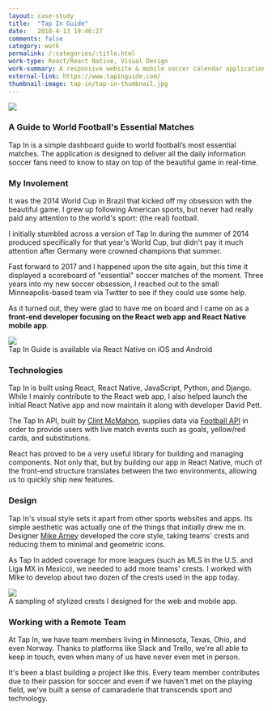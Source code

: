 ```yaml
---
layout: case-study
title:  "Tap In Guide"
date:   2018-4-13 19:46:27
comments: false
category: work
permalink: /:categories/:title.html
work-type: React/React Native, Visual Design
work-summary: A responsive website & mobile soccer calendar application with context. Everything soccer fans need to know about the matches of the moment.
external-link: https://www.tapinguide.com/
thumbnail-image: tap-in/tap-in-thumbnail.jpg
---
```


<div class="grid grid--featured-image">
  <div class="grid__item grid__item--full">
      <img  src="{{ site.url }}/assets/work/tap-in/featured-image-tap-in@2x.jpg">
  </div>
</div>

### A Guide to World Football's Essential Matches
Tap In is a simple dashboard guide to world football’s most essential matches. The application is designed to deliver all the daily information soccer fans need to know to stay on top of the beautiful game in real-time.


### My Involement
It was the 2014 World Cup in Brazil that kicked off my obsession with the beautiful game. I grew up following American sports, but never had really paid any attention to the world's sport: (the real) football.

I initially stumbled across a version of Tap In during the summer of 2014 produced specifically for that year's World Cup, but didn't pay it much attention after Germany were crowned champions that summer.

Fast forward to 2017 and I happened upon the site again, but this time it displayed a scoreboard of "essential" soccer matches of the moment. Three years into my new soccer obsession, I reached out to the small Minneapolis-based team via Twitter to see if they could use some help.

As it turned out, they were glad to have me on board and I came on as a <strong>front-end developer focusing on the React web app and React Native mobile app</strong>.

<div class="grid grid--featured-image">
  <div class="grid__item grid__item--full">
      <img  src="{{ site.url }}/assets/work/tap-in/tap-in-mobile-screens@2x.jpg">
  </div>
  <span class="img-caption">
    Tap In Guide is available via React Native on iOS and Android
  </span>
</div>

### Technologies
Tap In is built using React, React Native, JavaScript, Python, and Django. While I mainly contribute to the React web app, I also helped launch the initial React Native app and now maintain it along with developer David Pett.

The Tap In API, built by <a href="https://twitter.com/minnepixel" target="_blank" class="link--text-in-p">Clint McMahon</a>, supplies data via <a href="https://football-api.com/" target="_blank" class="link--text-in-p">Football API</a> in order to provide users with live match events such as goals, yellow/red cards, and substitutions.

React has proved to be a very useful library for building and managing components. Not only that, but by building our app in React Native, much of the front-end structure translates between the two environments, allowing us to quickly ship new features.

### Design
Tap In's visual style sets it apart from other sports websites and apps. Its simple aesthetic was actually one of the things that initially drew me in. Designer <a href="https://twitter.com/mike_arney" target="_blank" class="link--text-in-p">Mike Arney</a> developed the core style, taking teams' crests and reducing them to minimal and geometric icons.

As Tap In added coverage for more leagues (such as MLS in the U.S. and Liga MX in Mexico), we needed to add more teams' crests. I worked with Mike to develop about two dozen of the crests used in the app today.

<div class="grid grid--featured-image">
  <div class="grid__item grid__item--full">
      <img  src="{{ site.url }}/assets/work/tap-in/tap-in-crests@2x.png">
  </div>
  <span class="img-caption">
    A sampling of stylized crests I designed for the web and mobile app.
  </span>
</div>

### Working with a Remote Team
At Tap In, we have team members living in Minnesota, Texas, Ohio, and even Norway. Thanks to platforms like Slack and Trello, we're all able to keep in touch, even when many of us have never even met in person.

It's been a blast building a project like this. Every team member contributes due to their passion for soccer and even if we haven't met on the playing field, we've built a sense of camaraderie that transcends sport and technology.



